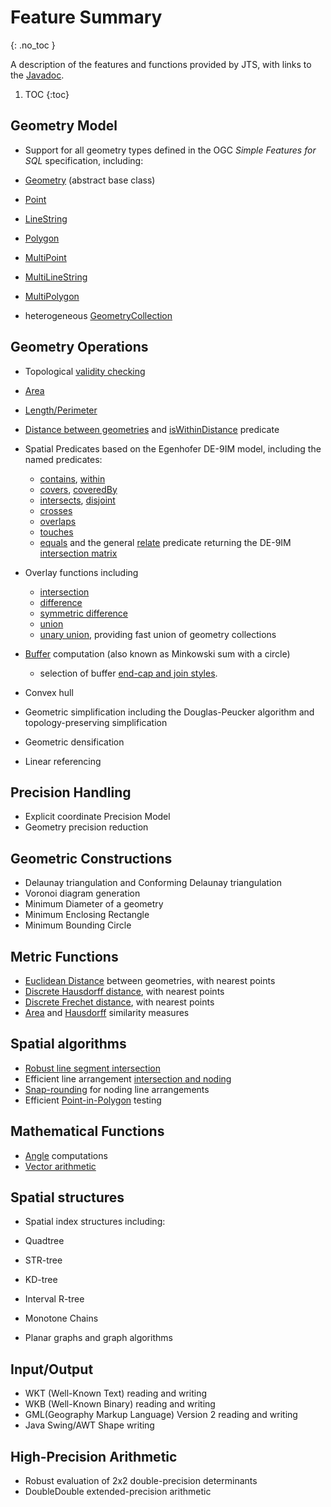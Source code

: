 # Feature Summary
{: .no_toc }

A description of the features and functions provided by
JTS, with links to the
[Javadoc](javadoc/index.html).

1. TOC
{:toc}


## Geometry Model

* Support for all
geometry
types defined in the OGC *Simple Features for SQL* specification,
including:

* [Geometry](javadoc/org/locationtech/jts/geom/Geometry.html) (abstract base class)
* [Point](javadoc/org/locationtech/jts/geom/Point.html)
* [LineString](javadoc/org/locationtech/jts/geom/LineString.html)
* [Polygon](javadoc/org/locationtech/jts/geom/Polygon.html)
* [MultiPoint](javadoc/org/locationtech/jts/geom/MultiPoint.html)
* [MultiLineString](javadoc/org/locationtech/jts/geom/MultiLineString.html)
* [MultiPolygon](javadoc/org/locationtech/jts/geom/MultiPolygon.html)
* heterogeneous [GeometryCollection](javadoc/org/locationtech/jts/geom/GeometryCollection.html)




## Geometry Operations

* Topological [validity checking](javadoc/org/locationtech/jts/geom/Geometry.html#isValid())
* [Area](javadoc/org/locationtech/jts/geom/Geometry.html#getArea())
* [Length/Perimeter](javadoc/org/locationtech/jts/geom/Geometry.html#getLength())
* [Distance between geometries](javadoc/org/locationtech/jts/geom/Geometry.html#distance(org.locationtech.jts.geom.Geometry))
and
[isWithinDistance](javadoc/org/locationtech/jts/geom/Geometry.html#isWithinDistance(org.locationtech.jts.geom.Geometry,%20double))
 predicate
* Spatial Predicates based on the Egenhofer DE-9IM model, including the named predicates:
  * [contains](javadoc/org/locationtech/jts/geom/Geometry.html#contains(org.locationtech.jts.geom.Geometry)),
    [within](javadoc/org/locationtech/jts/geom/Geometry.html#within(org.locationtech.jts.geom.Geometry))
  * [covers](javadoc/org/locationtech/jts/geom/Geometry.html#covers(org.locationtech.jts.geom.Geometry)),
    [coveredBy](javadoc/org/locationtech/jts/geom/Geometry.html#coveredBy(org.locationtech.jts.geom.Geometry))
  * [intersects](javadoc/org/locationtech/jts/geom/Geometry.html#intersects(org.locationtech.jts.geom.Geometry)),
    [disjoint](javadoc/org/locationtech/jts/geom/Geometry.html#disjoint(org.locationtech.jts.geom.Geometry))
  * [crosses](javadoc/org/locationtech/jts/geom/Geometry.html#crosses(org.locationtech.jts.geom.Geometry))
  * [overlaps](javadoc/org/locationtech/jts/geom/Geometry.html#overlaps(org.locationtech.jts.geom.Geometry))
  * [touches](javadoc/org/locationtech/jts/geom/Geometry.html#touches(org.locationtech.jts.geom.Geometry))
  * [equals](javadoc/org/locationtech/jts/geom/Geometry.html#equals(org.locationtech.jts.geom.Geometry))
and the general
[relate](javadoc/org/locationtech/jts/geom/Geometry.html#relate(org.locationtech.jts.geom.Geometry))
 predicate returning the DE-9IM
[intersection matrix](javadoc/org/locationtech/jts/geom/IntersectionMatrix.html)

* Overlay functions including

  * [intersection](javadoc/org/locationtech/jts/geom/Geometry.html#intersection(org.locationtech.jts.geom.Geometry))
  * [difference](javadoc/org/locationtech/jts/geom/Geometry.html#difference(org.locationtech.jts.geom.Geometry))
  * [symmetric difference](javadoc/org/locationtech/jts/geom/Geometry.html#symDifference(org.locationtech.jts.geom.Geometry))
  * [union](javadoc/org/locationtech/jts/geom/Geometry.html#union(org.locationtech.jts.geom.Geometry))
  * [unary union](javadoc/org/locationtech/jts/geom/Geometry.html#union()), providing fast union of geometry collections

* [Buffer](javadoc/org/locationtech/jts/geom/Geometry.html#buffer(double))
  computation (also known as Minkowski sum with a circle)
  * selection of buffer [end-cap and join styles](javadoc/org/locationtech/jts/geom/Geometry.html#buffer(double,%20int,%20int)).

* [](javadoc/org/locationtech/jts/geom/Geometry.html#convexHull())Convex hull
* [](javadoc/org/locationtech/jts/simplify/package-summary.html)Geometric simplification
including the
[](javadoc/org/locationtech/jts/simplify/DouglasPeuckerSimplifier.html)
Douglas-Peucker algorithm
and
[](javadoc/org/locationtech/jts/simplify/TopologyPreservingSimplifier.html)
topology-preserving simplification
* Geometric [](javadoc/org/locationtech/jts/densify/Densifier.html)densification
* [](javadoc/org/locationtech/jts/linearref/package-summary.html)Linear referencing


## Precision Handling

* Explicit coordinate
[](javadoc/org/locationtech/jts/geom/PrecisionModel.html)Precision Model
* Geometry precision reduction


## Geometric Constructions

* [](javadoc/org/locationtech/jts/triangulate/DelaunayTriangulationBuilder.html)
Delaunay triangulation
and
[](javadoc/org/locationtech/jts/triangulate/ConformingDelaunayTriangulationBuilder.html)
Conforming Delaunay triangulation
* [](javadoc/org/locationtech/jts/triangulate/VoronoiDiagramBuilder.html)
Voronoi diagram generation
* [](javadoc/org/locationtech/jts/algorithm/MinimumDiameter.html)
Minimum Diameter
of a geometry
* [](javadoc/org/locationtech/jts/algorithm/MinimumDiameter.html#getMinimumRectangle())
Minimum Enclosing Rectangle
* [](javadoc/org/locationtech/jts/algorithm/MinimumBoundingCircle.html)
Minimum Bounding Circle


## Metric Functions

* [Euclidean Distance](javadoc/org/locationtech/jts/operation/distance/DistanceOp.html) between geometries, with nearest points
* [Discrete Hausdorff distance](javadoc/org/locationtech/jts/algorithm/distance/DiscreteHausdorffDistance.html), with nearest points
* [Discrete Frechet distance](javadoc/org/locationtech/jts/algorithm/distance/DiscreteFrechetDistance.html), with nearest points
* [Area](javadoc/org/locationtech/jts/algorithm/match/AreaSimilarityMeasure.html) and
[Hausdorff](javadoc/org/locationtech/jts/algorithm/match/HausdorffSimilarityMeasure.html)
similarity measures

## Spatial algorithms

* [Robust line segment intersection](javadoc/org/locationtech/jts/algorithm/RobustLineIntersector.html)
* Efficient line arrangement
[intersection and noding](javadoc/org/locationtech/jts/noding/package-summary.html)
* [Snap-rounding](javadoc/org/locationtech/jts/noding/snapround/package-summary.html)
 for noding line arrangements
* Efficient [Point-in-Polygon](javadoc/org/locationtech/jts/algorithm/locate/package-summary.html) testing


## Mathematical Functions

* [Angle](javadoc/org/locationtech/jts/algorithm/Angle.html) computations
* [Vector arithmetic](javadoc/org/locationtech/jts/algorithm/VectorMath.html)


## Spatial structures

* Spatial index structures including:

* [](javadoc/org/locationtech/jts/index/quadtree/Quadtree.html)Quadtree
* [](javadoc/org/locationtech/jts/index/strtree/STRtree.html)STR-tree
* [](javadoc/org/locationtech/jts/index/kdtree/KdTree.html)KD-tree
* [](javadoc/org/locationtech/jts/index/intervalrtree/package-summary.html)Interval R-tree
* [](javadoc/org/locationtech/jts/index/chain/package-summary.html)Monotone Chains

* [](javadoc/org/locationtech/jts/planargraph/PlanarGraph.html)Planar graphs
and [](javadoc/org/locationtech/jts/planargraph/algorithm/package-summary.html)graph algorithms


## Input/Output

* WKT (Well-Known Text)
[](javadoc/org/locationtech/jts/io/WKTReader.html)reading and
[](javadoc/org/locationtech/jts/io/WKTWriter.html)writing
* WKB (Well-Known Binary)
[](javadoc/org/locationtech/jts/io/WKBReader.html)reading
and
[](javadoc/org/locationtech/jts/io/WKBWriter.html)writing
* GML(Geography Markup Language) Version 2
[](javadoc/org/locationtech/jts/io/gml2/GMLReader.html)reading
and
[](javadoc/org/locationtech/jts/io/gml2/GMLWriter.html)writing
* Java Swing/AWT Shape [](javadoc/org/locationtech/jts/awt/package-summary.html)writing


## High-Precision Arithmetic

* [](javadoc/org/locationtech/jts/algorithm/RobustDeterminant.html)
Robust evaluation of 2x2 double-precision determinants
* [](javadoc/org/locationtech/jts/math/DD.html)
DoubleDouble extended-precision arithmetic

